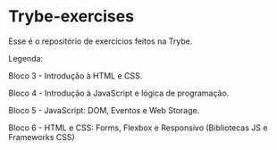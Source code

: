 # Trybe-exercises

Esse é o repositório de exercícios feitos na Trybe.

Legenda:

Bloco 3 - Introdução à HTML e CSS.

Bloco 4 - Introdução à JavaScript e lógica de programação.

Bloco 5 - JavaScript: DOM, Eventos e Web Storage.

Bloco 6 - HTML e CSS: Forms, Flexbox e Responsivo (Bibliotecas JS e Frameworks CSS)
